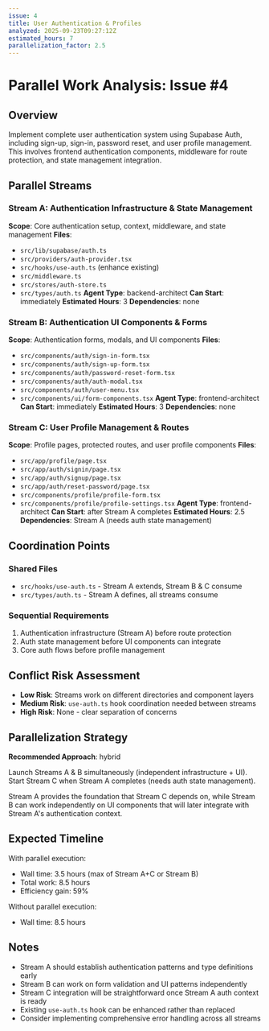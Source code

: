 ```yaml
---
issue: 4
title: User Authentication & Profiles
analyzed: 2025-09-23T09:27:12Z
estimated_hours: 7
parallelization_factor: 2.5
---
```


# Parallel Work Analysis: Issue #4

## Overview
Implement complete user authentication system using Supabase Auth, including sign-up, sign-in, password reset, and user profile management. This involves frontend authentication components, middleware for route protection, and state management integration.

## Parallel Streams

### Stream A: Authentication Infrastructure & State Management
**Scope**: Core authentication setup, context, middleware, and state management
**Files**:
- `src/lib/supabase/auth.ts`
- `src/providers/auth-provider.tsx`
- `src/hooks/use-auth.ts` (enhance existing)
- `src/middleware.ts`
- `src/stores/auth-store.ts`
- `src/types/auth.ts`
**Agent Type**: backend-architect
**Can Start**: immediately
**Estimated Hours**: 3
**Dependencies**: none

### Stream B: Authentication UI Components & Forms
**Scope**: Authentication forms, modals, and UI components
**Files**:
- `src/components/auth/sign-in-form.tsx`
- `src/components/auth/sign-up-form.tsx`
- `src/components/auth/password-reset-form.tsx`
- `src/components/auth/auth-modal.tsx`
- `src/components/auth/user-menu.tsx`
- `src/components/ui/form-components.tsx`
**Agent Type**: frontend-architect
**Can Start**: immediately
**Estimated Hours**: 3
**Dependencies**: none

### Stream C: User Profile Management & Routes
**Scope**: Profile pages, protected routes, and user profile components
**Files**:
- `src/app/profile/page.tsx`
- `src/app/auth/signin/page.tsx`
- `src/app/auth/signup/page.tsx`
- `src/app/auth/reset-password/page.tsx`
- `src/components/profile/profile-form.tsx`
- `src/components/profile/profile-settings.tsx`
**Agent Type**: frontend-architect
**Can Start**: after Stream A completes
**Estimated Hours**: 2.5
**Dependencies**: Stream A (needs auth state management)

## Coordination Points

### Shared Files
- `src/hooks/use-auth.ts` - Stream A extends, Stream B & C consume
- `src/types/auth.ts` - Stream A defines, all streams consume

### Sequential Requirements
1. Authentication infrastructure (Stream A) before route protection
2. Auth state management before UI components can integrate
3. Core auth flows before profile management

## Conflict Risk Assessment
- **Low Risk**: Streams work on different directories and component layers
- **Medium Risk**: `use-auth.ts` hook coordination needed between streams
- **High Risk**: None - clear separation of concerns

## Parallelization Strategy

**Recommended Approach**: hybrid

Launch Streams A & B simultaneously (independent infrastructure + UI).
Start Stream C when Stream A completes (needs auth state management).

Stream A provides the foundation that Stream C depends on, while Stream B can work independently on UI components that will later integrate with Stream A's authentication context.

## Expected Timeline

With parallel execution:
- Wall time: 3.5 hours (max of Stream A+C or Stream B)
- Total work: 8.5 hours
- Efficiency gain: 59%

Without parallel execution:
- Wall time: 8.5 hours

## Notes
- Stream A should establish authentication patterns and type definitions early
- Stream B can work on form validation and UI patterns independently
- Stream C integration will be straightforward once Stream A auth context is ready
- Existing `use-auth.ts` hook can be enhanced rather than replaced
- Consider implementing comprehensive error handling across all streams